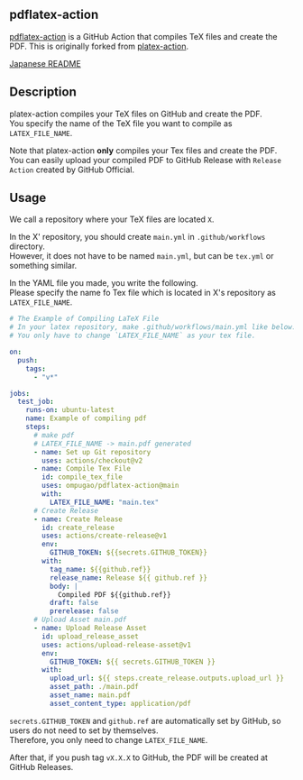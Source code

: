 pdflatex-action
---

[pdflatex-action](https://github.com/ompugao/pdflatex-action) is a GitHub Action that compiles TeX files and create the PDF.
This is originally forked from [platex-action](https://github.com/tsukuba-mas/platex-action).

[Japanese README](README.ja.md)

## Description

platex-action compiles your TeX files on GitHub and create the PDF.  
You specify the name of the TeX file you want to compile as `LATEX_FILE_NAME`.  

Note that platex-action **only** compiles your Tex files and create the PDF.  
You can easily upload your compiled PDF to GitHub Release with `Release Action` created by GitHub Official.  

## Usage

We call a repository where your TeX files are located `X`.

In the X' repository, you should create `main.yml` in `.github/workflows` directory.  
However, it does not have to be named `main.yml`, but can be `tex.yml` or something similar.

In the YAML file you made, you write the following.  
Please specify the name fo Tex file which is located in X's repository as `LATEX_FILE_NAME`.

```yml
# The Example of Compiling LaTeX File
# In your latex repository, make .github/workflows/main.yml like below.
# You only have to change `LATEX_FILE_NAME` as your tex file.

on:
  push:
    tags:
      - "v*"

jobs:
  test_job:
    runs-on: ubuntu-latest
    name: Example of compiling pdf
    steps:
      # make pdf
      # LATEX_FILE_NAME -> main.pdf generated
      - name: Set up Git repository
        uses: actions/checkout@v2
      - name: Compile Tex File
        id: compile_tex_file
        uses: ompugao/pdflatex-action@main
        with:
          LATEX_FILE_NAME: "main.tex"
      # Create Release
      - name: Create Release
        id: create_release
        uses: actions/create-release@v1
        env:
          GITHUB_TOKEN: ${{secrets.GITHUB_TOKEN}}
        with:
          tag_name: ${{github.ref}}
          release_name: Release ${{ github.ref }}
          body: |
            Compiled PDF ${{github.ref}}
          draft: false
          prerelease: false
      # Upload Asset main.pdf
      - name: Upload Release Asset
        id: upload_release_asset
        uses: actions/upload-release-asset@v1
        env:
          GITHUB_TOKEN: ${{ secrets.GITHUB_TOKEN }}
        with:
          upload_url: ${{ steps.create_release.outputs.upload_url }}
          asset_path: ./main.pdf
          asset_name: main.pdf
          asset_content_type: application/pdf
```

`secrets.GITHUB_TOKEN` and `github.ref` are automatically set by GitHub, so users do not need to set by themselves.  
Therefore, you only need to change `LATEX_FILE_NAME`.

After that, if you push tag `vX.X.X` to GitHub, the PDF will be created at GitHub Releases.
